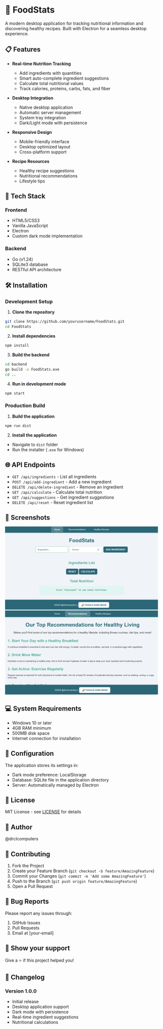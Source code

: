 # 🥗 FoodStats

A modern desktop application for tracking nutritional information and discovering healthy recipes. Built with Electron for a seamless desktop experience.

## 📋 Features

- **Real-time Nutrition Tracking**
  - Add ingredients with quantities
  - Smart auto-complete ingredient suggestions
  - Calculate total nutritional values
  - Track calories, proteins, carbs, fats, and fiber

- **Desktop Integration**
  - Native desktop application
  - Automatic server management
  - System tray integration
  - Dark/Light mode with persistence

- **Responsive Design**
  - Mobile-friendly interface
  - Desktop optimized layout
  - Cross-platform support

- **Recipe Resources**
  - Healthy recipe suggestions
  - Nutritional recommendations
  - Lifestyle tips

## 🚀 Tech Stack

### Frontend
- HTML5/CSS3
- Vanilla JavaScript
- Electron
- Custom dark mode implementation

### Backend
- Go (v1.24)
- SQLite3 database
- RESTful API architecture

## 🛠 Installation

### Development Setup

1. **Clone the repository**
```bash
git clone https://github.com/yourusername/FoodStats.git
cd FoodStats
```

2. **Install dependencies**
```bash
npm install
```

3. **Build the backend**
```bash
cd backend
go build -o FoodStats.exe
cd ..
```

4. **Run in development mode**
```bash
npm start
```

### Production Build

1. **Build the application**
```bash
npm run dist
```

2. **Install the application**
- Navigate to `dist` folder
- Run the installer (`.exe` for Windows)

## 🌐 API Endpoints

- `GET /api/ingredients` - List all ingredients
- `POST /api/add-ingredient` - Add a new ingredient
- `DELETE /api/delete-ingredient` - Remove an ingredient
- `GET /api/calculate` - Calculate total nutrition
- `GET /api/suggestions` - Get ingredient suggestions
- `DELETE /api/reset` - Reset ingredient list

## 📱 Screenshots

![FoodStats Main Interface](/README%20RESOURCES/img.png)
![FoodStats Dark Mode](/README%20RESOURCES/img_1.png)

## 💻 System Requirements

- Windows 10 or later
- 4GB RAM minimum
- 500MB disk space
- Internet connection for installation

## 🔧 Configuration

The application stores its settings in:
- Dark mode preference: LocalStorage
- Database: SQLite file in the application directory
- Server: Automatically managed by Electron

## 📄 License

MIT License - see [LICENSE](LICENSE) for details

## 👤 Author

@drclcomputers

## 🤝 Contributing

1. Fork the Project
2. Create your Feature Branch (`git checkout -b feature/AmazingFeature`)
3. Commit your Changes (`git commit -m 'Add some AmazingFeature'`)
4. Push to the Branch (`git push origin feature/AmazingFeature`)
5. Open a Pull Request

## 🐛 Bug Reports

Please report any issues through:
1. GitHub Issues
2. Pull Requests
3. Email at [your-email]

## 🌟 Show your support

Give a ⭐️ if this project helped you!

## 📝 Changelog

### Version 1.0.0
- Initial release
- Desktop application support
- Dark mode with persistence
- Real-time ingredient suggestions
- Nutritional calculations